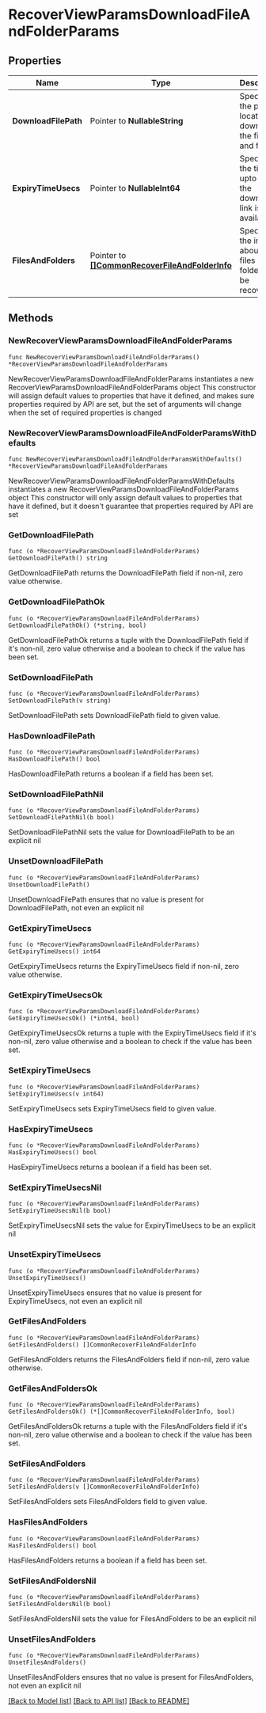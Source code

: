 # RecoverViewParamsDownloadFileAndFolderParams

## Properties

Name | Type | Description | Notes
------------ | ------------- | ------------- | -------------
**DownloadFilePath** | Pointer to **NullableString** | Specifies the path location to download the files and folders. | [optional] 
**ExpiryTimeUsecs** | Pointer to **NullableInt64** | Specifies the time upto which the download link is available. | [optional] 
**FilesAndFolders** | Pointer to [**[]CommonRecoverFileAndFolderInfo**](CommonRecoverFileAndFolderInfo.md) | Specifies the info about the files and folders to be recovered. | [optional] 

## Methods

### NewRecoverViewParamsDownloadFileAndFolderParams

`func NewRecoverViewParamsDownloadFileAndFolderParams() *RecoverViewParamsDownloadFileAndFolderParams`

NewRecoverViewParamsDownloadFileAndFolderParams instantiates a new RecoverViewParamsDownloadFileAndFolderParams object
This constructor will assign default values to properties that have it defined,
and makes sure properties required by API are set, but the set of arguments
will change when the set of required properties is changed

### NewRecoverViewParamsDownloadFileAndFolderParamsWithDefaults

`func NewRecoverViewParamsDownloadFileAndFolderParamsWithDefaults() *RecoverViewParamsDownloadFileAndFolderParams`

NewRecoverViewParamsDownloadFileAndFolderParamsWithDefaults instantiates a new RecoverViewParamsDownloadFileAndFolderParams object
This constructor will only assign default values to properties that have it defined,
but it doesn't guarantee that properties required by API are set

### GetDownloadFilePath

`func (o *RecoverViewParamsDownloadFileAndFolderParams) GetDownloadFilePath() string`

GetDownloadFilePath returns the DownloadFilePath field if non-nil, zero value otherwise.

### GetDownloadFilePathOk

`func (o *RecoverViewParamsDownloadFileAndFolderParams) GetDownloadFilePathOk() (*string, bool)`

GetDownloadFilePathOk returns a tuple with the DownloadFilePath field if it's non-nil, zero value otherwise
and a boolean to check if the value has been set.

### SetDownloadFilePath

`func (o *RecoverViewParamsDownloadFileAndFolderParams) SetDownloadFilePath(v string)`

SetDownloadFilePath sets DownloadFilePath field to given value.

### HasDownloadFilePath

`func (o *RecoverViewParamsDownloadFileAndFolderParams) HasDownloadFilePath() bool`

HasDownloadFilePath returns a boolean if a field has been set.

### SetDownloadFilePathNil

`func (o *RecoverViewParamsDownloadFileAndFolderParams) SetDownloadFilePathNil(b bool)`

 SetDownloadFilePathNil sets the value for DownloadFilePath to be an explicit nil

### UnsetDownloadFilePath
`func (o *RecoverViewParamsDownloadFileAndFolderParams) UnsetDownloadFilePath()`

UnsetDownloadFilePath ensures that no value is present for DownloadFilePath, not even an explicit nil
### GetExpiryTimeUsecs

`func (o *RecoverViewParamsDownloadFileAndFolderParams) GetExpiryTimeUsecs() int64`

GetExpiryTimeUsecs returns the ExpiryTimeUsecs field if non-nil, zero value otherwise.

### GetExpiryTimeUsecsOk

`func (o *RecoverViewParamsDownloadFileAndFolderParams) GetExpiryTimeUsecsOk() (*int64, bool)`

GetExpiryTimeUsecsOk returns a tuple with the ExpiryTimeUsecs field if it's non-nil, zero value otherwise
and a boolean to check if the value has been set.

### SetExpiryTimeUsecs

`func (o *RecoverViewParamsDownloadFileAndFolderParams) SetExpiryTimeUsecs(v int64)`

SetExpiryTimeUsecs sets ExpiryTimeUsecs field to given value.

### HasExpiryTimeUsecs

`func (o *RecoverViewParamsDownloadFileAndFolderParams) HasExpiryTimeUsecs() bool`

HasExpiryTimeUsecs returns a boolean if a field has been set.

### SetExpiryTimeUsecsNil

`func (o *RecoverViewParamsDownloadFileAndFolderParams) SetExpiryTimeUsecsNil(b bool)`

 SetExpiryTimeUsecsNil sets the value for ExpiryTimeUsecs to be an explicit nil

### UnsetExpiryTimeUsecs
`func (o *RecoverViewParamsDownloadFileAndFolderParams) UnsetExpiryTimeUsecs()`

UnsetExpiryTimeUsecs ensures that no value is present for ExpiryTimeUsecs, not even an explicit nil
### GetFilesAndFolders

`func (o *RecoverViewParamsDownloadFileAndFolderParams) GetFilesAndFolders() []CommonRecoverFileAndFolderInfo`

GetFilesAndFolders returns the FilesAndFolders field if non-nil, zero value otherwise.

### GetFilesAndFoldersOk

`func (o *RecoverViewParamsDownloadFileAndFolderParams) GetFilesAndFoldersOk() (*[]CommonRecoverFileAndFolderInfo, bool)`

GetFilesAndFoldersOk returns a tuple with the FilesAndFolders field if it's non-nil, zero value otherwise
and a boolean to check if the value has been set.

### SetFilesAndFolders

`func (o *RecoverViewParamsDownloadFileAndFolderParams) SetFilesAndFolders(v []CommonRecoverFileAndFolderInfo)`

SetFilesAndFolders sets FilesAndFolders field to given value.

### HasFilesAndFolders

`func (o *RecoverViewParamsDownloadFileAndFolderParams) HasFilesAndFolders() bool`

HasFilesAndFolders returns a boolean if a field has been set.

### SetFilesAndFoldersNil

`func (o *RecoverViewParamsDownloadFileAndFolderParams) SetFilesAndFoldersNil(b bool)`

 SetFilesAndFoldersNil sets the value for FilesAndFolders to be an explicit nil

### UnsetFilesAndFolders
`func (o *RecoverViewParamsDownloadFileAndFolderParams) UnsetFilesAndFolders()`

UnsetFilesAndFolders ensures that no value is present for FilesAndFolders, not even an explicit nil

[[Back to Model list]](../README.md#documentation-for-models) [[Back to API list]](../README.md#documentation-for-api-endpoints) [[Back to README]](../README.md)


